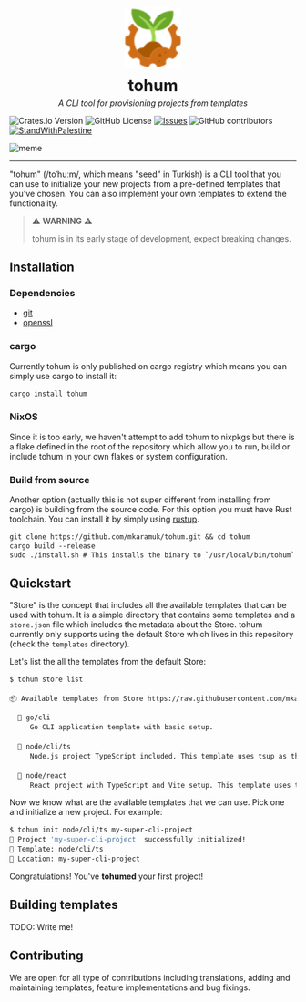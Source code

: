 <div align="center">
  <img src="./assets/logo_32_x_32.svg" alt="tohum logo" title="You should finish the projects that you have started" width=100/><br>
  <h1 style="margin-top: 10px; margin-bottom: 5px;">tohum</h1>
  <p style="margin-top: 0;"><em>A CLI tool for provisioning projects from templates</em></p>
</div>

![Crates.io Version](https://img.shields.io/crates/v/tohum)
![GitHub License](https://img.shields.io/github/license/mkaramuk/tohum)
[![Issues](https://img.shields.io/github/issues/mkaramuk/tohum)](https://github.com/mkaramuk/tohum/issues)
![GitHub contributors](https://img.shields.io/github/contributors/mkaramuk/tohum)
[![StandWithPalestine](https://raw.githubusercontent.com/TheBSD/StandWithPalestine/main/badges/StandWithPalestine.svg)](https://github.com/TheBSD/StandWithPalestine/blob/main/docs/README.md)

<img src="./assets/meme.jpg" alt="meme" title="You should finish the projects that you have started" width=200/>
<hr />

"tohum" (/toˈhuːm/, which means "seed" in Turkish) is a CLI tool that you can use to initialize your new projects from a pre-defined templates that you've chosen. You can also implement your own templates to extend the functionality.

> ⚠️ **WARNING** ⚠️
>
> tohum is in its early stage of development, expect breaking changes.

## Installation

### Dependencies

- [git](https://git-scm.com/)
- [openssl](https://github.com/openssl/openssl)

### cargo

Currently tohum is only published on cargo registry which means you can simply use cargo to install it:

```sh
cargo install tohum
```

### NixOS

Since it is too early, we haven't attempt to add tohum to nixpkgs but there is a flake defined in the root of the repository which allow you to run, build or include tohum in your own flakes or system configuration.

### Build from source

Another option (actually this is not super different from installing from cargo) is building from the source code. For this option you must have Rust toolchain. You can install it by simply using [rustup](https://rustup.rs/).

```shell
git clone https://github.com/mkaramuk/tohum.git && cd tohum
cargo build --release
sudo ./install.sh # This installs the binary to `/usr/local/bin/tohum`
```

## Quickstart

"Store" is the concept that includes all the available templates that can be used with tohum. It is a simple directory that contains some templates and a `store.json` file which includes the metadata about the Store. tohum currently only supports using the default Store which lives in this repository (check the `templates` directory).

Let's list the all the templates from the default Store:

```sh
$ tohum store list

📦 Available templates from Store https://raw.githubusercontent.com/mkaramuk/tohum/main/templates/store.json:

  📝 go/cli
     Go CLI application template with basic setup.

  📝 node/cli/ts
     Node.js project TypeScript included. This template uses tsup as the bundler.

  📝 node/react
     React project with TypeScript and Vite setup. This template uses tsup as the bundler.
```

Now we know what are the available templates that we can use. Pick one and initialize a new project. For example:

```sh
$ tohum init node/cli/ts my-super-cli-project
🎉 Project 'my-super-cli-project' successfully initialized!
📝 Template: node/cli/ts
📁 Location: my-super-cli-project
```

Congratulations! You've **tohumed** your first project!

## Building templates

TODO: Write me!

## Contributing

We are open for all type of contributions including translations, adding and maintaining templates, feature implementations and bug fixings.
